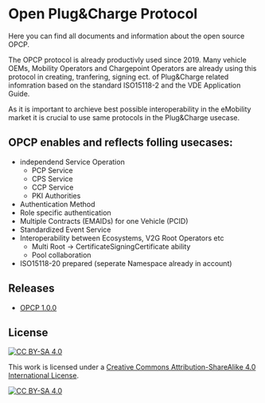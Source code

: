 # Open Plug&Charge Protocol

Here you can find all documents and information about the open source OPCP.

The OPCP protocol is already productivly used since 2019. Many vehicle OEMs, Mobility Operators and Chargepoint Operators are already using this protocol in creating, tranfering, signing ect. of Plug&Charge related infomration based on the standard ISO15118-2 and the VDE Application Guide. 

As it is important to archieve best possible interoperability in the eMobility market it is crucial to use same protocols in the Plug&Charge usecase.

## OPCP enables and reflects folling usecases:
  - independend Service Operation
    - PCP Service
    - CPS Service
    - CCP Service
    - PKI Authorities
  - Authentication Method
  - Role specific authentication
  - Multiple Contracts (EMAIDs) for one Vehicle (PCID)
  - Standardized Event Service
  - Interoperability between Ecosystems, V2G Root Operators etc
    - Multi Root -> CertificateSigningCertificate ability
    - Pool collaboration
  - ISO15118-20 prepared (seperate Namespace already in account)   

## Releases
  - [OPCP 1.0.0](/opcp/tree/master/OPCP-1.0.0)


## License
[![CC BY-SA 4.0][cc-by-sa-shield]][cc-by-sa]

This work is licensed under a [Creative Commons Attribution-ShareAlike 4.0
International License][cc-by-sa].

[![CC BY-SA 4.0][cc-by-sa-image]][cc-by-sa]

[cc-by-sa]: http://creativecommons.org/licenses/by-sa/4.0/
[cc-by-sa-image]: https://licensebuttons.net/l/by-sa/4.0/88x31.png
[cc-by-sa-shield]: https://img.shields.io/badge/License-CC%20BY--SA%204.0-lightgrey.svg

